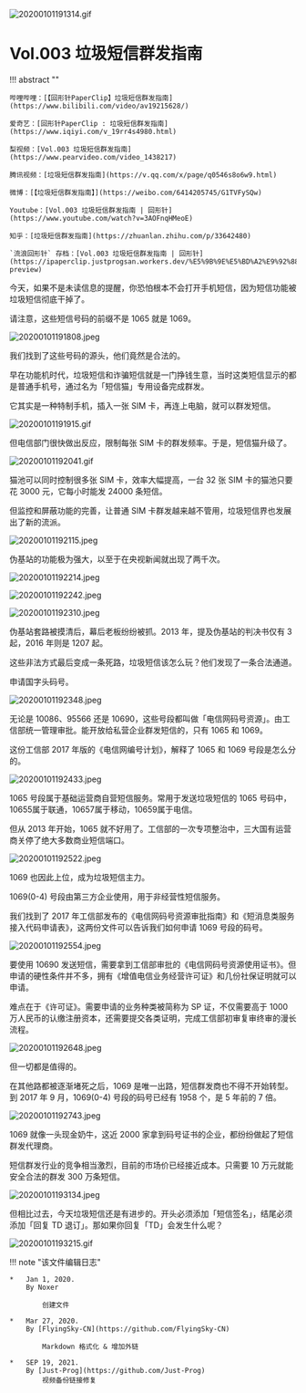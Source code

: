 
![20200101191314.gif](https://cdn.jsdelivr.net/gh/ipaperclip/static/img/20200101191314.gif)

# Vol.003 垃圾短信群发指南

!!! abstract ""

    哔哩哔哩：[【回形针PaperClip】垃圾短信群发指南](https://www.bilibili.com/video/av19215628/)
    
    爱奇艺：[回形针PaperClip : 垃圾短信群发指南](https://www.iqiyi.com/v_19rr4s4980.html)
    
    梨视频：[Vol.003 垃圾短信群发指南](https://www.pearvideo.com/video_1438217)
    
    腾讯视频：[垃圾短信群发指南](https://v.qq.com/x/page/q0546s8o6w9.html)
    
    微博：[【垃圾短信群发指南】](https://weibo.com/6414205745/G1TVFySQw)
    
    Youtube：[Vol.003 垃圾短信群发指南 | 回形针](https://www.youtube.com/watch?v=3AOFnqHMeoE)
    
    知乎：[垃圾短信群发指南](https://zhuanlan.zhihu.com/p/33642480)
    
    `流浪回形针` 存档：[Vol.003 垃圾短信群发指南 | 回形针](https://ipaperclip.justprogsan.workers.dev/%E5%9B%9E%E5%BD%A2%E9%92%88PaperClip/%E5%B8%B8%E8%A7%84Vol/Vol.003%20%E5%9E%83%E5%9C%BE%E7%9F%AD%E4%BF%A1%E7%BE%A4%E5%8F%91%E6%8C%87%E5%8D%97%EF%BD%9C%E5%9B%9E%E5%BD%A2%E9%92%88.mp4?preview)

今天，如果不是未读信息的提醒，你恐怕根本不会打开手机短信，因为短信功能被垃圾短信彻底干掉了。

请注意，这些短信号码的前缀不是 1065 就是 1069。

![20200101191808.jpeg](https://cdn.jsdelivr.net/gh/ipaperclip/static/img/20200101191808.jpeg)

我们找到了这些号码的源头，他们竟然是合法的。

早在功能机时代，垃圾短信和诈骗短信就是一门挣钱生意，当时这类短信显示的都是普通手机号，通过名为「短信猫」专用设备完成群发。

它其实是一种特制手机，插入一张 SIM 卡，再连上电脑，就可以群发短信。

![20200101191915.gif](https://cdn.jsdelivr.net/gh/ipaperclip/static/img/20200101191915.gif)

但电信部门很快做出反应，限制每张 SIM 卡的群发频率。于是，短信猫升级了。

![20200101192041.gif](https://cdn.jsdelivr.net/gh/ipaperclip/static/img/20200101192041.gif)

猫池可以同时控制很多张 SIM 卡，效率大幅提高，一台 32 张 SIM 卡的猫池只要花 3000 元，它每小时能发 24000 条短信。

但监控和屏蔽功能的完善，让普通 SIM 卡群发越来越不管用，垃圾短信界也发展出了新的流派。

![20200101192115.jpeg](https://cdn.jsdelivr.net/gh/ipaperclip/static/img/20200101192115.jpeg)

伪基站的功能极为强大，以至于在央视新闻就出现了两千次。

![20200101192214.jpeg](https://cdn.jsdelivr.net/gh/ipaperclip/static/img/20200101192214.jpeg)

![20200101192242.jpeg](https://cdn.jsdelivr.net/gh/ipaperclip/static/img/20200101192242.jpeg)

![20200101192310.jpeg](https://cdn.jsdelivr.net/gh/ipaperclip/static/img/20200101192310.jpeg)

伪基站套路被摸清后，幕后老板纷纷被抓。2013 年，提及伪基站的判决书仅有 3 起，2016 年则是 1207 起。

这些非法方式最后变成一条死路，垃圾短信该怎么玩？他们发现了一条合法通道。

申请国字头码号。

![20200101192348.jpeg](https://cdn.jsdelivr.net/gh/ipaperclip/static/img/20200101192348.jpeg)

无论是 10086、95566 还是 10690，这些号段都叫做「电信网码号资源」。由工信部统一管理审批。能开放给私营企业群发短信的，只有 1065 和 1069。

这份工信部 2017 年版的《电信网编号计划》，解释了 1065 和 1069 号段是怎么分的。

![20200101192433.jpeg](https://cdn.jsdelivr.net/gh/ipaperclip/static/img/20200101192433.jpeg)

1065 号段属于基础运营商自营短信服务。常用于发送垃圾短信的 1065 号码中，10655属于联通，10657属于移动，10659属于电信。

但从 2013 年开始，1065 就不好用了。工信部的一次专项整治中，三大国有运营商关停了绝大多数商业短信端口。

![20200101192522.jpeg](https://cdn.jsdelivr.net/gh/ipaperclip/static/img/20200101192522.jpeg)

1069 也因此上位，成为垃圾短信主力。

1069(0-4) 号段由第三方企业使用，用于非经营性短信服务。

我们找到了 2017 年工信部发布的《电信网码号资源审批指南》和《短消息类服务接入代码申请表》，这两份文件可以告诉我们如何申请 1069 号段的码号。

![20200101192554.jpeg](https://cdn.jsdelivr.net/gh/ipaperclip/static/img/20200101192554.jpeg)

要使用 10690 发送短信，需要拿到工信部审批的《电信网码号资源使用证书》。但申请的硬性条件并不多，拥有《增值电信业务经营许可证》和几份社保证明就可以申请。

难点在于《许可证》。需要申请的业务种类被简称为 SP 证，不仅需要高于 1000 万人民币的认缴注册资本，还需要提交各类证明，完成工信部初审复审终审的漫长流程。

![20200101192648.jpeg](https://cdn.jsdelivr.net/gh/ipaperclip/static/img/20200101192648.jpeg)

但一切都是值得的。

在其他路都被逐渐堵死之后，1069 是唯一出路，短信群发商也不得不开始转型。到 2017 年 9 月，1069(0-4) 号段的码号已经有 1958 个，是 5 年前的 7 倍。

![20200101192743.jpeg](https://cdn.jsdelivr.net/gh/ipaperclip/static/img/20200101192743.jpeg)

1069 就像一头现金奶牛，这近 2000 家拿到码号证书的企业，都纷纷做起了短信群发代理商。

短信群发行业的竞争相当激烈，目前的市场价已经接近成本。只需要 10 万元就能安全合法的群发 300 万条短信。

![20200101193134.jpeg](https://cdn.jsdelivr.net/gh/ipaperclip/static/img/20200101193134.jpeg)

但相比过去，今天垃圾短信还是有进步的。开头必须添加「短信签名」，结尾必须添加「回复 TD 退订」。那如果你回复「TD」会发生什么呢？

![20200101193215.gif](https://cdn.jsdelivr.net/gh/ipaperclip/static/img/20200101193215.gif)

!!! note "该文件编辑日志"

	* 	Jan 1, 2020.
		By Noxer
	
			创建文件
	
	* 	Mar 27, 2020.
		By [FlyingSky-CN](https://github.com/FlyingSky-CN)
	
			Markdown 格式化 & 增加外链

    *	SEP 19, 2021.
		By [Just-Prog](https://github.com/Just-Prog)
			视频备份链接修复

